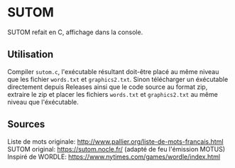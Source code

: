 # SUTOM
SUTOM refait en C, affichage dans la console.

## Utilisation

Compiler `sutom.c`, l'exécutable résultant doit-être placé au même niveau que les fichier `words.txt` et `graphics2.txt`. 
Sinon télécharger un éxécutable directement depuis Releases ainsi que le code source au format zip, extraire le zip et placer les fichiers `words.txt` et `graphics2.txt` au même niveau que l'éxécutable.

## Sources
Liste de mots originale: http://www.pallier.org/liste-de-mots-francais.html  
SUTOM original: https://sutom.nocle.fr/ (adapté de feu l'émission MOTUS)  
Inspiré de WORDLE: https://www.nytimes.com/games/wordle/index.html  
